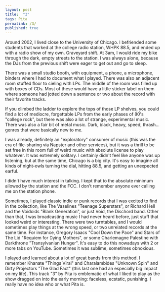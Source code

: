 ```yaml
---
layout: post
title:  "3"
tags: Pita
permalink: /3/
published: true
---
```


Around 2002, I lived close to the University of Chicago. I befriended some students that worked at the college radio station, WHPK 88.5, and ended up with a radio show of my own. Graveyard shift. At 3am, I would ride my bike through the dark, empty streets to the station. I was always alone, because the DJs from the previous shift were eager to get out and go to sleep.

There was a small studio booth, with equipment, a phone, a microphone, binders where I had to document what I played. There was also an adjacent room stuffed floor to cieling with LPs. The middle of the room was filled up with boxes of CDs. Most of these would have a little sticker label on them where someone had jotted down a sentence or two about the record with their favorite tracks. 

If you climbed the ladder to explore the tops of those LP shelves, you could find a lot of mediocre, forgettable LPs from the early phases of 80's "college rock", but there was also a lot of strange, experimental music. There was also a fair bit of metal music. Dark, black, heavy, speed, thrash... genres that were basically new to me. 

I was already, definitely an "exploratory" consumer of music (this was the era of file-sharing via Napster and other services), but it was a thrill to be set free in this room full of weird music with absolute license to play whatever. It was extremely solitary. I certainly didn't feel like anyone was up listening, but at the same time, Chicago is a big city. It's easy to imagine all kinds of night-owls turning the dial, hitting 88.5, and getting an unexpected earful.

I didn't have much interest in talking. I kept that to the absolute minimum allowed by the station and the FCC. I don't remember anyone ever calling me on the station phone.

Sometimes, I played classic indie or punk records that I was excited to find in the collection, like The Vaselines "Teenage Superstars", or Richard Hell and the Voidoids "Blank Generation", or just Void, the Dischord band. Other than that, I was broadcasting music I had never heard before, just stuff that looked weird or interesting. There were two turntables, and I would sometimes play things at the wrong speed, or two unrelated records at the same time. For instance, Gregory Isaacs "Cool Down the Pace" and Stars of The Lid "Requiem for Dying Mothers", or some Charlemagne Palestine with Darkthrone "Transylvanian Hunger". It's easy to do this nowadays with 2 or more tabs on YouTube. Sometimes it was sublime, sometimes obnoxious.

I played and learned about a lot of great bands from this method. I remember Khanate "Things Viral" and Charalambides "Unknown Spin" and Dirty Projectors "The Glad Fact" (this last one had an especially big impact on my life). This track "3" by Pita is emblematic of what I liked to play as the show dragged on into the early morning: faceless, ecstatic, punishing. I really have no idea who or what Pita is.
